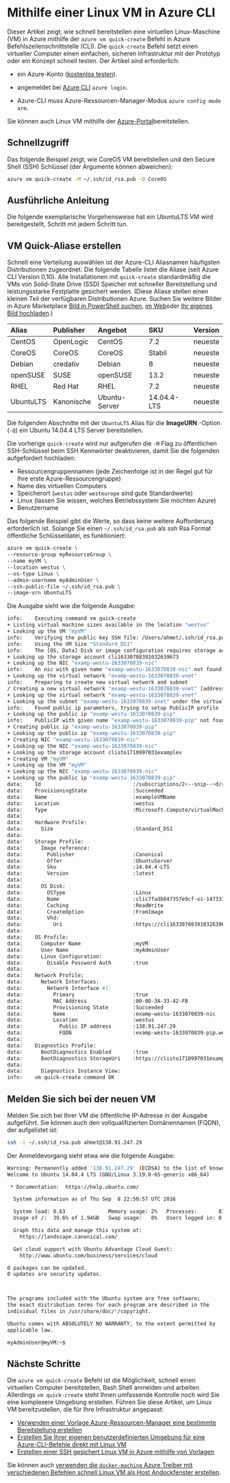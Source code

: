 <properties
   pageTitle="Mithilfe einer Linux VM in Azure CLI | Microsoft Azure"
   description="Mithilfe einer Linux VM in Azure CLI."
   services="virtual-machines-linux"
   documentationCenter=""
   authors="vlivech"
   manager="timlt"
   editor=""/>

<tags
   ms.service="virtual-machines-linux"
   ms.devlang="NA"
   ms.topic="hero-article"
   ms.tgt_pltfrm="vm-linux"
   ms.workload="infrastructure"
   ms.date="10/27/2016"
   ms.author="v-livech"/>


# <a name="create-a-linux-vm-on-azure-by-using-the-cli"></a>Mithilfe einer Linux VM in Azure CLI

Dieser Artikel zeigt, wie schnell bereitstellen eine virtuellen Linux-Maschine (VM) in Azure mithilfe der `azure vm quick-create` Befehl in Azure Befehlszeilenschnittstelle (CLI). Die `quick-create` Befehl setzt einen virtueller Computer einen einfachen, sicheren Infrastruktur mit der Prototyp oder ein Konzept schnell testen. Der Artikel sind erforderlich:

- ein Azure-Konto ([kostenlos testen](https://azure.microsoft.com/pricing/free-trial/)).

- angemeldet bei [Azure CLI](../xplat-cli-install.md) `azure login`.

- Azure-CLI _muss_ Azure-Ressourcen-Manager-Modus `azure config mode arm`.

Sie können auch Linux VM mithilfe der [Azure-Portal](virtual-machines-linux-quick-create-portal.md)bereitstellen.

## <a name="quick-commands"></a>Schnellzugriff

Das folgende Beispiel zeigt, wie CoreOS VM bereitstellen und den Secure Shell (SSH) Schlüssel (der Argumente können abweichen):

```bash
azure vm quick-create -M ~/.ssh/id_rsa.pub -Q CoreOS
```

## <a name="detailed-walkthrough"></a>Ausführliche Anleitung

Die folgende exemplarische Vorgehensweise hat ein UbuntuLTS VM wird bereitgestellt, Schritt mit jedem Schritt tun.

## <a name="vm-quick-create-aliases"></a>VM Quick-Aliase erstellen

Schnell eine Verteilung auswählen ist der Azure-CLI Aliasnamen häufigsten Distributionen zugeordnet. Die folgende Tabelle listet die Aliase (seit Azure CLI Version 0,10). Alle Installationen mit `quick-create` standardmäßig die VMs von Solid-State Drive (SSD) Speicher mit schneller Bereitstellung und leistungsstarke Festplatte gesichert werden. (Diese Aliase stellen einen kleinen Teil der verfügbaren Distributionen Azure. Suchen Sie weitere Bilder in Azure Marketplace [Bild in PowerShell suchen](virtual-machines-linux-cli-ps-findimage.md), [im Web](https://azure.microsoft.com/marketplace/virtual-machines/)oder [Ihr eigenes Bild hochladen](virtual-machines-linux-create-upload-generic.md).)

| Alias     | Publisher | Angebot        | SKU         | Version |
|:----------|:----------|:-------------|:------------|:--------|
| CentOS    | OpenLogic | CentOS       | 7.2         | neueste  |
| CoreOS    | CoreOS    | CoreOS       | Stabil      | neueste  |
| Debian    | credativ  | Debian       | 8           | neueste  |
| openSUSE  | SUSE      | openSUSE     | 13.2        | neueste  |
| RHEL      | Red Hat    | RHEL         | 7.2         | neueste  |
| UbuntuLTS | Kanonische | Ubuntu-Server | 14.04.4-LTS | neueste  |

Die folgenden Abschnitte mit der `UbuntuLTS` Alias für die **ImageURN** -Option (`-Q`) ein Ubuntu 14.04.4 LTS Server bereitstellen.

Die vorherige `quick-create` wird nur aufgerufen die `-M` Flag zu öffentlichen SSH-Schlüssel beim SSH Kennwörter deaktivieren, damit Sie die folgenden aufgefordert hochladen:

- Ressourcengruppennamen (jede Zeichenfolge ist in der Regel gut für Ihre erste Azure-Ressourcengruppe)
- Name des virtuellen Computers
- Speicherort (`westus` oder `westeurope` sind gute Standardwerte)
- Linux (lassen Sie wissen, welches Betriebssystem Sie möchten Azure)
- Benutzername

Das folgende Beispiel gibt die Werte, so dass keine weitere Aufforderung erforderlich ist. Solange Sie einen `~/.ssh/id_rsa.pub` als ssh Rsa Format öffentliche Schlüsseldatei, es funktioniert:

```bash
azure vm quick-create \
--resource-group myResourceGroup \
--name myVM \
--location westus \
--os-type Linux \
--admin-username myAdminUser \
--ssh-public-file ~/.ssh/id_rsa.pub \
--image-urn UbuntuLTS
```

Die Ausgabe sieht wie die folgende Ausgabe:

```bash
info:    Executing command vm quick-create
+ Listing virtual machine sizes available in the location "westus"
+ Looking up the VM "myVM"
info:    Verifying the public key SSH file: /Users/ahmet/.ssh/id_rsa.pub
info:    Using the VM Size "Standard_DS1"
info:    The [OS, Data] Disk or image configuration requires storage account
+ Looking up the storage account cli16330708391032639673
+ Looking up the NIC "examp-westu-1633070839-nic"
info:    An nic with given name "examp-westu-1633070839-nic" not found, creating a new one
+ Looking up the virtual network "examp-westu-1633070839-vnet"
info:    Preparing to create new virtual network and subnet
/ Creating a new virtual network "examp-westu-1633070839-vnet" [address prefix: "10.0.0.0/16"] with subnet "examp-westu-1633070839-snet" [address prefix: "10.+.1.0/24"]
+ Looking up the virtual network "examp-westu-1633070839-vnet"
+ Looking up the subnet "examp-westu-1633070839-snet" under the virtual network "examp-westu-1633070839-vnet"
info:    Found public ip parameters, trying to setup PublicIP profile
+ Looking up the public ip "examp-westu-1633070839-pip"
info:    PublicIP with given name "examp-westu-1633070839-pip" not found, creating a new one
+ Creating public ip "examp-westu-1633070839-pip"
+ Looking up the public ip "examp-westu-1633070839-pip"
+ Creating NIC "examp-westu-1633070839-nic"
+ Looking up the NIC "examp-westu-1633070839-nic"
+ Looking up the storage account clisto1710997031examplev
+ Creating VM "myVM"
+ Looking up the VM "myVM"
+ Looking up the NIC "examp-westu-1633070839-nic"
+ Looking up the public ip "examp-westu-1633070839-pip"
data:    Id                              :/subscriptions/2<--snip-->d/resourceGroups/exampleResourceGroup/providers/Microsoft.Compute/virtualMachines/exampleVMName
data:    ProvisioningState               :Succeeded
data:    Name                            :exampleVMName
data:    Location                        :westus
data:    Type                            :Microsoft.Compute/virtualMachines
data:
data:    Hardware Profile:
data:      Size                          :Standard_DS1
data:
data:    Storage Profile:
data:      Image reference:
data:        Publisher                   :Canonical
data:        Offer                       :UbuntuServer
data:        Sku                         :14.04.4-LTS
data:        Version                     :latest
data:
data:      OS Disk:
data:        OSType                      :Linux
data:        Name                        :clic7fadb847357e9cf-os-1473374894359
data:        Caching                     :ReadWrite
data:        CreateOption                :FromImage
data:        Vhd:
data:          Uri                       :https://cli16330708391032639673.blob.core.windows.net/vhds/clic7fadb847357e9cf-os-1473374894359.vhd
data:
data:    OS Profile:
data:      Computer Name                 :myVM
data:      User Name                     :myAdminUser
data:      Linux Configuration:
data:        Disable Password Auth       :true
data:
data:    Network Profile:
data:      Network Interfaces:
data:        Network Interface #1:
data:          Primary                   :true
data:          MAC Address               :00-0D-3A-33-42-FB
data:          Provisioning State        :Succeeded
data:          Name                      :examp-westu-1633070839-nic
data:          Location                  :westus
data:            Public IP address       :138.91.247.29
data:            FQDN                    :examp-westu-1633070839-pip.westus.cloudapp.azure.com
data:
data:    Diagnostics Profile:
data:      BootDiagnostics Enabled       :true
data:      BootDiagnostics StorageUri    :https://clisto1710997031examplev.blob.core.windows.net/
data:
data:      Diagnostics Instance View:
info:    vm quick-create command OK
```

## <a name="log-in-to-the-new-vm"></a>Melden Sie sich bei der neuen VM

Melden Sie sich bei Ihrer VM die öffentliche IP-Adresse in der Ausgabe aufgeführt. Sie können auch den vollqualifizierten Domänennamen (FQDN), der aufgelistet ist:

```bash
ssh -i ~/.ssh/id_rsa.pub ahmet@138.91.247.29
```

Der Anmeldevorgang sieht etwa wie die folgende Ausgabe:

```bash
Warning: Permanently added '138.91.247.29' (ECDSA) to the list of known hosts.
Welcome to Ubuntu 14.04.4 LTS (GNU/Linux 3.19.0-65-generic x86_64)

 * Documentation:  https://help.ubuntu.com/

  System information as of Thu Sep  8 22:50:57 UTC 2016

  System load: 0.63              Memory usage: 2%   Processes:       81
  Usage of /:  39.6% of 1.94GB   Swap usage:   0%   Users logged in: 0

  Graph this data and manage this system at:
    https://landscape.canonical.com/

  Get cloud support with Ubuntu Advantage Cloud Guest:
    http://www.ubuntu.com/business/services/cloud

0 packages can be updated.
0 updates are security updates.



The programs included with the Ubuntu system are free software;
the exact distribution terms for each program are described in the
individual files in /usr/share/doc/*/copyright.

Ubuntu comes with ABSOLUTELY NO WARRANTY, to the extent permitted by
applicable law.

myAdminUser@myVM:~$
```

## <a name="next-steps"></a>Nächste Schritte

Die `azure vm quick-create` Befehl ist die Möglichkeit, schnell einen virtuellen Computer bereitstellen, Bash Shell anmelden und arbeiten. Allerdings `vm quick-create` steht Ihnen umfassende Kontrolle noch wird Sie eine komplexere Umgebung erstellen.  Führen Sie diese Artikel, um Linux VM bereitzustellen, die für Ihre Infrastruktur angepasst:

- [Verwenden einer Vorlage Azure-Ressourcen-Manager eine bestimmte Bereitstellung erstellen](virtual-machines-linux-cli-deploy-templates.md)
- [Erstellen Sie Ihrer eigenen benutzerdefinierten Umgebung für eine Azure-CLI-Befehle direkt mit Linux VM](virtual-machines-linux-create-cli-complete.md)
- [Erstellen einer SSH gesichert Linux VM in Azure mithilfe von Vorlagen](virtual-machines-linux-create-ssh-secured-vm-from-template.md)

Sie können auch [verwenden die `docker-machine` Azure Treiber mit verschiedenen Befehlen schnell Linux VM als Host Andockfenster erstellen](virtual-machines-linux-docker-machine.md).
